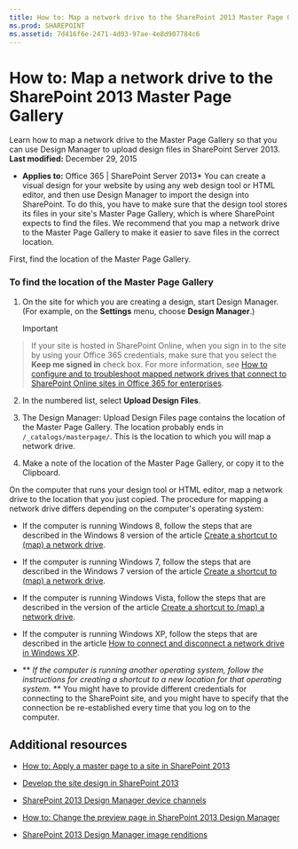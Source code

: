 ```yaml
---
title: How to: Map a network drive to the SharePoint 2013 Master Page Gallery
ms.prod: SHAREPOINT
ms.assetid: 7d416f6e-2471-4d03-97ae-4e8d907784c6
---
```



# How to: Map a network drive to the SharePoint 2013 Master Page Gallery
Learn how to map a network drive to the Master Page Gallery so that you can use Design Manager to upload design files in SharePoint Server 2013. 
 **Last modified:** December 29, 2015
  
    
    

 * **Applies to:** Office 365 | SharePoint Server 2013* 
You can create a visual design for your website by using any web design tool or HTML editor, and then use Design Manager to import the design into SharePoint. To do this, you have to make sure that the design tool stores its files in your site's Master Page Gallery, which is where SharePoint expects to find the files. We recommend that you map a network drive to the Master Page Gallery to make it easier to save files in the correct location. 
  
    
    

First, find the location of the Master Page Gallery. 
### To find the location of the Master Page Gallery


1. On the site for which you are creating a design, start Design Manager. (For example, on the  **Settings** menu, choose **Design Manager**.) 
    
    > [!Important]  
> If your site is hosted in SharePoint Online, when you sign in to the site by using your Office 365 credentials, make sure that you select the  **Keep me signed in** check box. For more information, see [How to configure and to troubleshoot mapped network drives that connect to SharePoint Online sites in Office 365 for enterprises](http://support.microsoft.com/kb/2616712). 
2. In the numbered list, select  **Upload Design Files**. 
    
  
3. The Design Manager: Upload Design Files page contains the location of the Master Page Gallery. The location probably ends in  `/_catalogs/masterpage/`. This is the location to which you will map a network drive. 
    
  
4. Make a note of the location of the Master Page Gallery, or copy it to the Clipboard. 
    
  
On the computer that runs your design tool or HTML editor, map a network drive to the location that you just copied. The procedure for mapping a network drive differs depending on the computer's operating system: 
- If the computer is running Windows 8, follow the steps that are described in the Windows 8 version of the article  [Create a shortcut to (map) a network drive](http://windows.microsoft.com/en-us/windows-8/create-shortcut-to-map-network-drive). 
    
  
- If the computer is running Windows 7, follow the steps that are described in the Windows 7 version of the article  [Create a shortcut to (map) a network drive](http://windows.microsoft.com/en-US/windows7/Create-a-shortcut-to-map-a-network-drive). 
    
  
- If the computer is running Windows Vista, follow the steps that are described in the version of the article  [Create a shortcut to (map) a network drive](http://windows.microsoft.com/en-US/windows-vista/Create-a-shortcut-to-map-a-network-drive). 
    
  
- If the computer is running Windows XP, follow the steps that are described in the article  [How to connect and disconnect a network drive in Windows XP](http://support.microsoft.com/kb/308582). 
    
  
-  ** *If the computer is running another operating system, follow the instructions for creating a shortcut to a new location for that operating system.* ** You might have to provide different credentials for connecting to the SharePoint site, and you might have to specify that the connection be re-established every time that you log on to the computer.
    
  

## Additional resources
<a name="bk_addresources"> </a>


-  [How to: Apply a master page to a site in SharePoint 2013](how-to-apply-a-master-page-to-a-site-in-sharepoint-2013.md)
    
  
-  [Develop the site design in SharePoint 2013](develop-the-site-design-in-sharepoint-2013.md)
    
  
-  [SharePoint 2013 Design Manager device channels](sharepoint-2013-design-manager-device-channels.md)
    
  
-  [How to: Change the preview page in SharePoint 2013 Design Manager](how-to-change-the-preview-page-in-sharepoint-2013-design-manager.md)
    
  
-  [SharePoint 2013 Design Manager image renditions](sharepoint-2013-design-manager-image-renditions.md)
    
  

